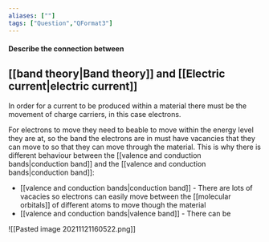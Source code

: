 ```yaml
---
aliases: [""]
tags: ["Question","QFormat3"]
---
```


#### Describe the connection between
## [[band theory|Band theory]] and [[Electric current|electric current]]
In order for a current to be produced within a material there must be the movement of charge carriers, in this case electrons.

For electrons to move they need to beable to move within the energy level they are at, so the band the electrons are in must have vacancies that they can move to so that they can move through the material. This is why there is different behaviour between the [[valence and conduction bands|conduction band]] and the [[valence and conduction bands|conduction band]]:
- [[valence and conduction bands|conduction band]] - There are lots of vacacies so electrons can easily move between the [[molecular orbitals]] of different atoms to move though the material
- [[valence and conduction bands|valence band]] - There can be

![[Pasted image 20211121160522.png]]